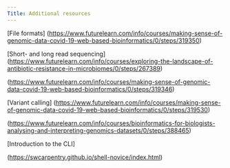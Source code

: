 ```yaml
---
Title: Additional resources
---
```


[File formats] 
(https://www.futurelearn.com/info/courses/making-sense-of-genomic-data-covid-19-web-based-bioinformatics/0/steps/319350)


[Short- and long read sequencing]
(https://www.futurelearn.com/info/courses/exploring-the-landscape-of-antibiotic-resistance-in-microbiomes/0/steps/267389)

(https://www.futurelearn.com/info/courses/making-sense-of-genomic-data-covid-19-web-based-bioinformatics/0/steps/319346)


[Variant calling]
(https://www.futurelearn.com/info/courses/making-sense-of-genomic-data-covid-19-web-based-bioinformatics/0/steps/319530)

(https://www.futurelearn.com/info/courses/bioinformatics-for-biologists-analysing-and-interpreting-genomics-datasets/0/steps/388465)




[Introduction to the CLI]

(https://swcarpentry.github.io/shell-novice/index.html)
